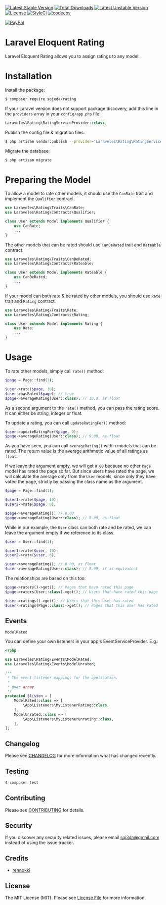 [![Latest Stable Version](https://poser.pugx.org/sojeda/rating/v)](//packagist.org/packages/sojeda/rating) 
[![Total Downloads](https://poser.pugx.org/sojeda/rating/downloads)](//packagist.org/packages/sojeda/rating) 
[![Latest Unstable Version](https://poser.pugx.org/sojeda/rating/v/unstable)](//packagist.org/packages/sojeda/rating) 
[![License](https://poser.pugx.org/sojeda/rating/license)](//packagist.org/packages/sojeda/rating)
[![StyleCI](https://github.styleci.io/repos/169777193/shield?branch=master)](https://github.styleci.io/repos/141194551)
[![codecov](https://codecov.io/gh/sojeda/rating/branch/master/graph/badge.svg)](https://codecov.io/gh/sojeda/rating)

[![PayPal](https://img.shields.io/badge/PayPal-donate-blue.svg)](https://paypal.me/soj3da)

# Laravel Eloquent Rating
Laravel Eloquent Rating allows you to assign ratings to any model.

# Installation
Install the package:

```bash
$ composer require sojeda/rating
```

If your Laravel version does not support package discovery, add this line in the `providers` array in your `config/app.php` file:
```php
Laraveles\Rating\RatingServiceProvider::class,
```

Publish the config file & migration files:
```bash
$ php artisan vendor:publish --provider='Laraveles\Rating\RatingServiceProvider'
```

Migrate the database:
```bash
$ php artisan migrate
```

# Preparing the Model
To allow a model to rate other models, it should use the `CanRate` trait and implement the  `Qualifier` contract.
```php
use Laraveles\Rating\Traits\CanRate;
use Laraveles\Rating\Contracts\Qualifier;

class User extends Model implements Qualifier {
    use CanRate;
    ...
}
```

The other models that can be rated should use `CanBeRated` trait and `Rateable` contract.
```php
use Laraveles\Rating\Traits\CanBeRated;
use Laraveles\Rating\Contracts\Rateable;

class User extends Model implements Rateable {
    use CanBeRated;
    ...
}
```

If your model can both rate & be rated by other models, you should use `Rate` trait and `Rating` contract.
```php
use Laraveles\Rating\Traits\Rate;
use Laraveles\Rating\Contracts\Rating;

class User extends Model implements Rating {
    use Rate;
    ...
}
```

# Usage
To rate other models, simply call `rate()` method:
```php
$page = Page::find(1);

$user->rate($page, 10);
$user->hasRated($page); // true
$page->averageRating(User::class); // 10.0, as float
```

As a second argument to the `rate()` method, you can pass the rating score. It can either be string, integer or float.

To update a rating, you can call `updateRatingFor()` method:
```php
$user->updateRatingFor($page, 9);
$page->averageRating(User::class); // 9.00, as float
```

As you have seen, you can call `averageRating()` within models that can be rated. The return value is the average arithmetic value of all ratings as `float`.

If we leave the argument empty, we will get `0.00` because no other `Page` model has rated the page so far. But since users have rated the page, we will calculate the average only from the `User` models, since only they have voted the page, strictly by passing the class name as the argument.
```php
$page = Page::find(1);

$user1->rate($page, 10);
$user2->rate($page, 6);

$page->averageRating(); // 0.00
$page->averageRating(User::class); // 8.00, as float
```

While in our example, the `User` class can both rate and be rated, we can leave the argument empty if we reference to its class:
```php
$user = User::find(1);

$user1->rate($user, 10);
$user2->rate($user, 6);

$user->averageRating(); // 8.00, as float
$user->averageRating(User::class); // 8.00, it is equivalent
```

The relationships are based on this too:
```php
$page->raters()->get(); // Pages that have rated this page
$page->raters(User::class)->get(); // Users that have rated this page

$user->ratings()->get(); // Users that this user has rated
$user->ratings(Page::class)->get(); // Pages that this user has rated
```

## Events

```ModelRated```

You can define your own listeners in your app's EventServiceProvider. E.g.:

```php
<?php

use Laraveles\Rating\Events\ModelRated;
use Laraveles\Rating\Events\ModelUnrated;

/**
 * The event listener mappings for the application.
 *
 * @var array
 */
protected $listen = [
    ModelRated::class => [
        \App\Listeners\MyListenerRating::class,
    ],
    ModelUnrated::class => [
        \App\Listeners\MyListenerUnrating::class,
    ],
];
```


## Changelog

Please see [CHANGELOG](CHANGELOG.md) for more information what has changed recently.

## Testing

``` bash
$ composer test
```

## Contributing

Please see [CONTRIBUTING](CONTRIBUTING.md) for details.

## Security

If you discover any security related issues, please email soj3da@gmail.com instead of using the issue tracker.

## Credits

- [rennokki](https://github.com/rennokki/rating)

## License

The MIT License (MIT). Please see [License File](LICENSE.md) for more information.

